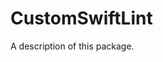 <!--
 README.md


 ©2020

 Licensed under the GNU General Public Licence, Version 3.0.
 See http://www.gnu.org/licenses/ for licence information.
 -->

# CustomSwiftLint

A description of this package.
